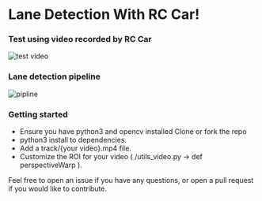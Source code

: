 # Lane Detection With RC Car!

### Test using video recorded by RC Car
![test video](https://user-images.githubusercontent.com/52916934/147223614-796f9e78-8071-4bfd-a26a-a6a36dcbf66a.gif)


### Lane detection pipeline
![pipline](https://user-images.githubusercontent.com/52916934/147220970-418eb67a-6f4b-40e3-a997-52969b536316.png)

### Getting started
- Ensure you have python3 and opencv installed Clone or fork the repo
- python3 install to dependencies.
- Add a track/{your video}.mp4 file.
- Customize the ROI for your video ( /utils_video.py → def perspectiveWarp ).

Feel free to open an issue if you have any questions, or open a pull request if you would like to contribute.
